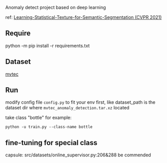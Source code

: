 Anomaly detect project based on deep learning

ref: [Learning-Statistical-Texture-for-Semantic-Segmentation (CVPR 2021)](https://openaccess.thecvf.com/content/CVPR2021/papers/Zhu_Learning_Statistical_Texture_for_Semantic_Segmentation_CVPR_2021_paper.pdf)

## Require

python -m pip install -r requirements.txt

## Dataset

[mvtec](ftp://guest:GU%2E205dldo@ftp.softronics.ch/mvtec_anomaly_detection/mvtec_anomaly_detection.tar.xz)

## Run

modify config file `config.py` to fit your env first, like dataset_path is the dataset dir where `mvtec_anomaly_detection.tar.xz` located

take class "bottle" for example:

```commandline
python -u train.py --class-name bottle
```

## fine-tuning for special class

capsule: src/datasets/online_supervisor.py:206&288 be commended